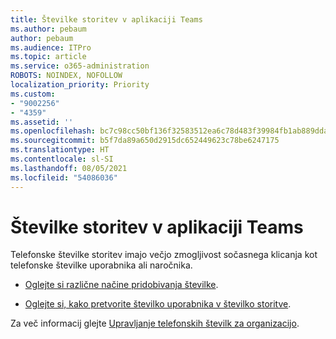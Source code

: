 ```yaml
---
title: Številke storitev v aplikaciji Teams
ms.author: pebaum
author: pebaum
ms.audience: ITPro
ms.topic: article
ms.service: o365-administration
ROBOTS: NOINDEX, NOFOLLOW
localization_priority: Priority
ms.custom:
- "9002256"
- "4359"
ms.assetid: ''
ms.openlocfilehash: bc7c98cc50bf136f32583512ea6c78d483f39984fb1ab889dda19d1c1391e90f
ms.sourcegitcommit: b5f7da89a650d2915dc652449623c78be6247175
ms.translationtype: HT
ms.contentlocale: sl-SI
ms.lasthandoff: 08/05/2021
ms.locfileid: "54086036"
---
```

# <a name="service-numbers-in-teams"></a>Številke storitev v aplikaciji Teams

Telefonske številke storitev imajo večjo zmogljivost sočasnega klicanja kot telefonske številke uporabnika ali naročnika. 

- [Oglejte si različne načine pridobivanja številke](https://docs.microsoft.com/microsoftteams/getting-service-phone-numbers). 

- [Oglejte si, kako pretvorite številko uporabnika v številko storitve](https://docs.microsoft.com/microsoftteams/manage-phone-numbers-for-your-organization/phone-number-management-for-the-u-s).

Za več informacij glejte [Upravljanje telefonskih številk za organizacijo](https://docs.microsoft.com/microsoftteams/manage-phone-numbers-for-your-organization/manage-phone-numbers-for-your-organization).
